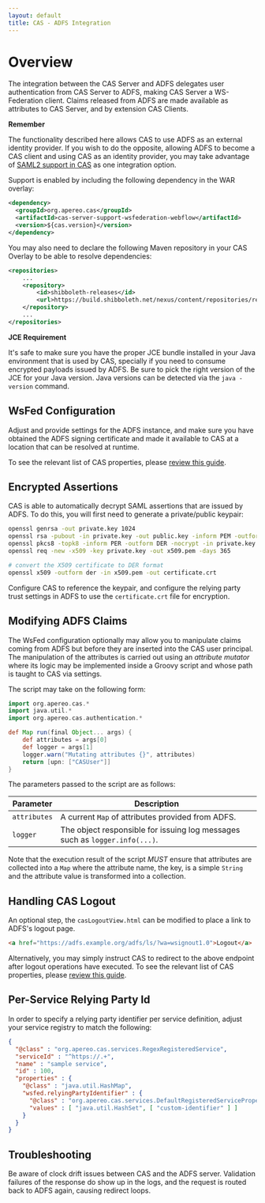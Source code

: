 ```yaml
---
layout: default
title: CAS - ADFS Integration
---
```


# Overview

The integration between the CAS Server and ADFS delegates user authentication from CAS Server
to ADFS, making CAS Server a WS-Federation client. Claims released from ADFS are made available as attributes to CAS Server, and by extension CAS Clients.

<div class="alert alert-info"><strong>Remember</strong><p>The functionality described here allows CAS to use ADFS as an external identity provider. If you wish to do the opposite, allowing ADFS to become a CAS client and using CAS as an identity provider, you may take advantage of <a href="../installation/Configuring-SAML2-Authentication.html">SAML2 support in CAS</a> as one integration option.</p></div>

Support is enabled by including the following dependency in the WAR overlay:

```xml
<dependency>
  <groupId>org.apereo.cas</groupId>
  <artifactId>cas-server-support-wsfederation-webflow</artifactId>
  <version>${cas.version}</version>
</dependency>
```

You may also need to declare the following Maven repository in your
CAS Overlay to be able to resolve dependencies:

```xml
<repositories>
    ...
    <repository>
        <id>shibboleth-releases</id>
        <url>https://build.shibboleth.net/nexus/content/repositories/releases</url>
    </repository>
    ...
</repositories>
```

<div class="alert alert-info"><strong>JCE Requirement</strong><p>It's safe to make sure you have the proper JCE bundle 
installed in your Java environment that is used by CAS, specially if you need to consume encrypted payloads issued by ADFS. 
Be sure to pick the right version of the JCE for your Java version. Java versions can be detected via the <code>java -version</code> command.</p></div>

## WsFed Configuration

Adjust and provide settings for the ADFS instance, and make sure you have obtained the ADFS signing certificate
and made it available to CAS at a location that can be resolved at runtime.

To see the relevant list of CAS properties, please [review this guide](../installation/Configuration-Properties.html#ws-fed-delegated-authentication).

## Encrypted Assertions

CAS is able to automatically decrypt SAML assertions that are issued by ADFS. To do this,
you will first need to generate a private/public keypair:

```bash
openssl genrsa -out private.key 1024
openssl rsa -pubout -in private.key -out public.key -inform PEM -outform DER
openssl pkcs8 -topk8 -inform PER -outform DER -nocrypt -in private.key -out private.p8
openssl req -new -x509 -key private.key -out x509.pem -days 365

# convert the X509 certificate to DER format
openssl x509 -outform der -in x509.pem -out certificate.crt
```

Configure CAS to reference the keypair, and configure the relying party trust settings
in ADFS to use the `certificate.crt` file for encryption.

## Modifying ADFS Claims

The WsFed configuration optionally may allow you to manipulate claims coming from ADFS but before they are inserted into the CAS user principal.
The manipulation of the attributes is carried out using an *attribute mutator* where its logic may be implemented inside a Groovy script and whose
path is taught to CAS via settings.

The script may take on the following form:

```groovy
import org.apereo.cas.*
import java.util.*
import org.apereo.cas.authentication.*

def Map run(final Object... args) {
    def attributes = args[0]
    def logger = args[1]
    logger.warn("Mutating attributes {}", attributes)
    return [upn: ["CASUser"]]
}
```

The parameters passed to the script are as follows:

| Parameter             | Description
|-----------------------|-----------------------------------------------------------------------
| `attributes`          | A current `Map` of attributes provided from ADFS.
| `logger`              | The object responsible for issuing log messages such as `logger.info(...)`.

Note that the execution result of the script *MUST* ensure that attributes are collected into a `Map`
where the attribute name, the key, is a simple `String` and the attribute value is transformed into a collection.

## Handling CAS Logout

An optional step, the `casLogoutView.html` can be modified to place a link to ADFS's logout page.

```html
<a href="https://adfs.example.org/adfs/ls/?wa=wsignout1.0">Logout</a>
```

Alternatively, you may simply instruct CAS to redirect to the above endpoint after logout operations have executed.
To see the relevant list of CAS properties, please [review this guide](../installation/Configuration-Properties.html#logout).

## Per-Service Relying Party Id

In order to specify a relying party identifier per service definition, adjust your service
registry to match the following:

```json
{
  "@class" : "org.apereo.cas.services.RegexRegisteredService",
  "serviceId" : "^https://.+",
  "name" : "sample service",
  "id" : 100,
  "properties" : {
    "@class" : "java.util.HashMap",
    "wsfed.relyingPartyIdentifier" : {
      "@class" : "org.apereo.cas.services.DefaultRegisteredServiceProperty",
      "values" : [ "java.util.HashSet", [ "custom-identifier" ] ]
    }
  }
}
```

## Troubleshooting

Be aware of clock drift issues between CAS and the ADFS server. Validation failures of the response do show up in the logs, and the request is routed back to
 ADFS again, causing redirect loops.
